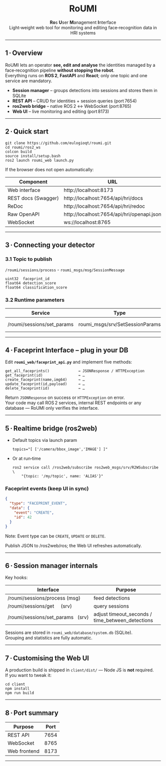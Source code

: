 <div align="center">

# RoUMI  
**Ro**s **U**ser **M**anagement **I**nterface  
Light‑weight web tool for monitoring and editing face‑recognition data in HRI systems

</div>

---

## 1 · Overview  
RoUMI lets an operator **see, edit and analyse** the identities managed by a face‑recognition
pipeline **without stopping the robot**.  
Everything runs on **ROS 2**, **FastAPI** and **React**; only one topic and one service are mandatory.

* **Session manager** – groups detections into sessions and stores them in SQLite  
* **REST API** – CRUD for identities + session queries (port 7654)  
* **ros2web bridge** – native ROS 2 ↔ WebSocket (port 8765)  
* **Web UI** – live monitoring and editing (port 8173)

---

## 2 · Quick start  
```
git clone https://github.com/eulogioqt/roumi.git
cd roumi/ros2_ws
colcon build
source install/setup.bash
ros2 launch roumi_web launch.py
```

If the browser does not open automatically:

| Component          | URL                                           |
|--------------------|-----------------------------------------------|
| Web interface      | http://localhost:8173                         |
| REST docs (Swagger)| http://localhost:7654/api/hri/docs            |
| ReDoc              | http://localhost:7654/api/hri/redoc           |
| Raw OpenAPI        | http://localhost:7654/api/hri/openapi.json    |
| WebSocket          | ws://localhost:8765                           |

---

## 3 · Connecting your detector  

### 3.1 Topic to publish  
`/roumi/sessions/process` - `roumi_msgs/msg/SessionMessage`  

```
uint32  faceprint_id
float64 detection_score
float64 classification_score
```

### 3.2 Runtime parameters  

| Service | Type | Fields |
|---------|------|--------|
| /roumi/sessions/set_params | roumi_msgs/srv/SetSessionParams | timeout_seconds, time_between_detections |

---

## 4 · Faceprint Interface – plug in your DB  

Edit **`roumi_web/faceprint_api.py`** and implement five methods:

```
get_all_faceprints()             → JSONResponse / HTTPException
get_faceprint(id)                → …
create_faceprint(name,img64)     → …
update_faceprint(id,payload)     → …
delete_faceprint(id)             → …
```

Return `JSONResponse` on success or `HTTPException` on error.  
Your code may call ROS 2 services, internal REST endpoints or any database — RoUMI only verifies the interface.

---

## 5 · Realtime bridge (ros2web)

* Default topics via launch param  

      topics="[ ['/camera/bbox_image','IMAGE'] ]"

* Or at run‑time  

      ros2 service call /ros2web/subscribe ros2web_msgs/srv/R2WSubscribe \
          "{topic: '/my/topic', name: 'ALIAS'}"

### Faceprint events (keep UI in sync)

```json
{
  "type": "FACEPRINT_EVENT",
  "data": { 
    "event": "CREATE", 
    "id": 42 
  }
}
```
Note: Event type can be `CREATE`, `UPDATE` or `DELETE`.

Publish JSON to /ros2web/ros; the Web UI refreshes automatically.

---

## 6 · Session manager internals  

Key hooks:

| Interface | Purpose |
|-----------|---------|
| /roumi/sessions/process (msg) | feed detections |
| /roumi/sessions/get     (srv) | query sessions |
| /roumi/sessions/set_params   (srv) | adjust timeout_seconds / time_between_detections |

Sessions are stored in `roumi_web/database/system.db` (SQLite).  
Grouping and statistics are fully automatic.

---

## 7 · Customising the Web UI  

A production build is shipped in `client/dist/` — Node JS is **not** required.  
If you want to tweak it:

```
cd client
npm install
npm run build
```
---

## 8 · Port summary

| Purpose      | Port |
|--------------|------|
| REST API     | 7654 |
| WebSocket    | 8765 |
| Web frontend | 8173 |

---